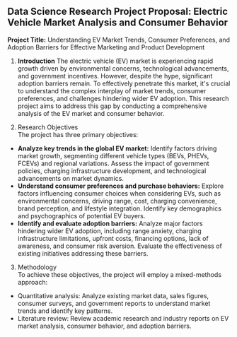 ## **Data Science Research Project Proposal:** Electric Vehicle Market Analysis and Consumer Behavior

**Project Title:** Understanding EV Market Trends, Consumer Preferences, and Adoption Barriers for Effective Marketing and Product Development


1. **Introduction**
The electric vehicle (EV) market is experiencing rapid growth driven by environmental concerns, technological advancements, and government incentives. However, despite the hype, significant adoption barriers remain. To effectively penetrate this market, it's crucial to understand the complex interplay of market trends, consumer preferences, and challenges hindering wider EV adoption. This research project aims to address this gap by conducting a comprehensive analysis of the EV market and consumer behavior.


2. Research Objectives <br>
The project has three primary objectives:
- **Analyze key trends in the global EV market:** Identify factors driving market growth, segmenting different vehicle types (BEVs, PHEVs, FCEVs) and regional variations. Assess the impact of government policies, charging infrastructure development, and technological advancements on market dynamics.
- **Understand consumer preferences and purchase behaviors:** Explore factors influencing consumer choices when considering EVs, such as environmental concerns, driving range, cost, charging convenience, brand perception, and lifestyle integration. Identify key demographics and psychographics of potential EV buyers.
- **Identify and evaluate adoption barriers:** Analyze major factors hindering wider EV adoption, including range anxiety, charging infrastructure limitations, upfront costs, financing options, lack of awareness, and consumer risk aversion. Evaluate the effectiveness of existing initiatives addressing these barriers.


3. Methodology <br>
To achieve these objectives, the project will employ a mixed-methods approach:
- Quantitative analysis: Analyze existing market data, sales figures, consumer surveys, and government reports to understand market trends and identify key patterns.
- Literature review: Review academic research and industry reports on EV market analysis, consumer behavior, and adoption barriers.
